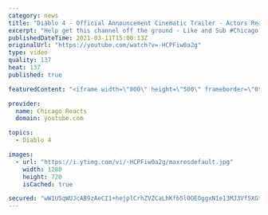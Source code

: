```yaml
---
category: news
title: "Diablo 4 - Official Announcement Cinematic Trailer - Actors React"
excerpt: "Help get this channel off the ground - Like and Sub #Chicago #Blind #React."
publishedDateTime: 2021-03-11T15:00:13Z
originalUrl: "https://youtube.com/watch?v=-HCPFiw0a2g"
type: video
quality: 137
heat: 137
published: true

featuredContent: "<iframe width=\"800\" height=\"500\" frameborder=\"0\" src=\"https://www.youtube.com/embed/-HCPFiw0a2g\" allow=\"accelerometer; autoplay; encrypted-media; gyroscope; picture-in-picture\" allowfullscreen></iframe>"

provider:
  name: Chicago Reacts
  domain: youtube.com

topics:
  - Diablo 4

images:
  - url: "https://i.ytimg.com/vi/-HCPFiw0a2g/maxresdefault.jpg"
    width: 1280
    height: 720
    isCached: true

secured: "wW1U5qWUJcAB9zAeCI1+hejplCrhZVZCaLhKfb5lOOEOggxN1e13MJ3Vf5XGtYdkyK+fKa909T8sL8HB0vbzxbgH6DVgp0qVocxVQv15P+6vbRjZglBQ7u+B6COX/wzVnK18A9dlR/G9rP5QnspksW+DmJpOK6fku1IyuCCP4DNt1BE89FmZQeYk/gFZHcPo0V3p3DT8tCmn6o/rYv9ixvsCZrHblypBCXzUpqzXz7S9bba1ZVXYOwVg2glAYhfw3f8Y3TaJ4qgfFMqZ6hsyi8zjlrx7XyTkMYte2AfttCg/4VwgJ1t060rah6sJZ0ST1sPPSFthfMfhG3TydGcD1QvqmhCQ5zppYB5UsDBGfbspnoKtXz59+XF8iloLyyC3eAzGFHYoil4FocG8Z3qMzP0o2WtZm0OdNXuKwNGfomViLcuQYCm04fmVfydlss06;TVc3Qzgj79T7rNHp19+Q8A=="
---
```


